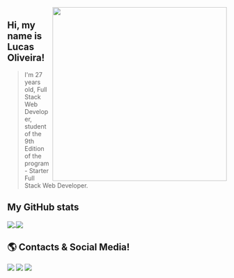 <img src="https://raw.githubusercontent.com/MicaelliMedeiros/micaellimedeiros/master/image/computer-illustration.png" min-width="400px" max-width="400px" width="400px" align="right">

##  Hi, my name is <strong>Lucas Oliveira!</strong>

> I'm 27 years old, Full Stack Web Developer, student of the 9th Edition of the program - Starter Full Stack Web Developer.<br>

## My GitHub stats

<a href="https://github.com/Gurupreet">
  <img align="center" src="https://github-readme-stats.vercel.app/api/top-langs/?username=LucaasOliveira&theme=github_dark&hide_langs_below=1" />
</a>

<a href="https://github.com/Gurupreet">
 <img align="center" src="https://github-readme-stats.vercel.app/api?username=LucaasOliveira&show_icons=true&theme=github_dark&line_height=27" />
</a><br>

## 🌎 Contacts & Social Media!

<a href="https://www.linkedin.com/in/lucas-almeida-de-oliveira-98a076222/" target="_blank"><img src="https://img.shields.io/badge/LinkedIn-0077B5?style=for-the-badge&logo=linkedin&logoColor=white" /></a>
<a href="https://github.com/LucaasOliveira" target="_blank"><img src="https://img.shields.io/badge/GitHub-100000?style=for-the-badge&logo=github&logoColor=white" /></a>
<a href="mailto:olucasoliveira013@gmail.com" target="_blank"><img src="https://img.shields.io/badge/Gmail-D14836?style=for-the-badge&logo=gmail&logoColor=white" /></a>
